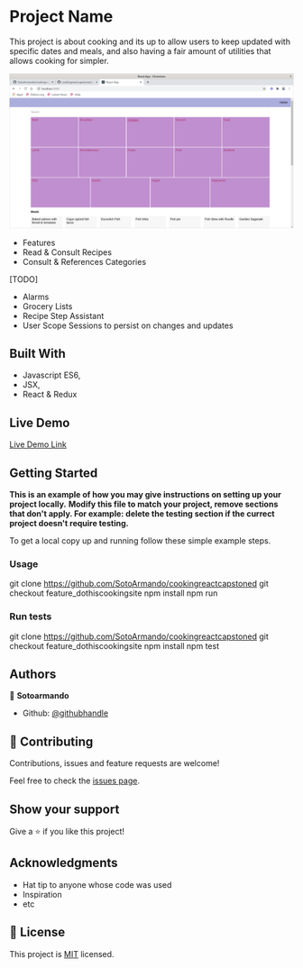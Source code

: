 # Project Name

This project is about cooking and its up to allow users to keep updated with specific dates and meals, and also having a fair amount of utilities that 
allows cooking for simpler.

![screenshot](./app_screenshot.png)

- Features
- Read & Consult Recipes
- Consult & References Categories

[TODO]
- Alarms
- Grocery Lists
- Recipe Step Assistant
- User Scope Sessions to persist on changes and updates

## Built With

- Javascript ES6,
- JSX,
- React & Redux

## Live Demo

[Live Demo Link](https://livedemo.com)


## Getting Started

**This is an example of how you may give instructions on setting up your project locally.**
**Modify this file to match your project, remove sections that don't apply. For example: delete the testing section if the currect project doesn't require testing.**


To get a local copy up and running follow these simple example steps.

### Usage
  git clone https://github.com/SotoArmando/cookingreactcapstoned
  git checkout feature_dothiscookingsite
  npm install
  npm run
### Run tests
  git clone https://github.com/SotoArmando/cookingreactcapstoned
  git checkout feature_dothiscookingsite
  npm install
  npm test


## Authors

👤 **Sotoarmando**

- Github: [@githubhandle](https://github.com/SotoArmando)


## 🤝 Contributing

Contributions, issues and feature requests are welcome!

Feel free to check the [issues page](issues/).

## Show your support

Give a ⭐️ if you like this project!

## Acknowledgments

- Hat tip to anyone whose code was used
- Inspiration
- etc

## 📝 License

This project is [MIT](lic.url) licensed.
